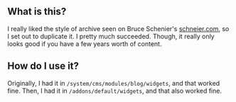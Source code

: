 ## What is this?
I really liked the style of archive seen on Bruce Schenier's 
[schneier.com](http://schenier.com), so I set out to duplicate it. I
pretty much succeeded. Though, it really only looks good if you have
a few years worth of content.

## How do I use it?
Originally, I had it in ```/system/cms/modules/blog/widgets```, and that
worked fine. Then, I had it in ```/addons/default/widgets```, and that also
worked fine.